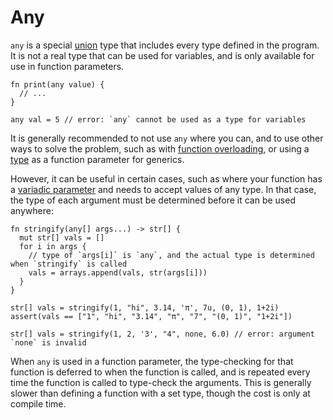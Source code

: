 # Any

`any` is a special [union](./union) type that includes every type defined in the program. It is not a real type that can be used for variables, and is only available for use in function parameters.

```nc
fn print(any value) {
  // ...
}

any val = 5 // error: `any` cannot be used as a type for variables
```

It is generally recommended to not use `any` where you can, and to use other ways to solve the problem, such as with [function overloading](../functions/overloading), or using a [type](./type) as a function parameter for generics.

However, it can be useful in certain cases, such as where your function has a [variadic parameter](../functions/variadic) and needs to accept values of any type. In that case, the type of each argument must be determined before it can be used anywhere:

```nc
fn stringify(any[] args...) -> str[] {
  mut str[] vals = []
  for i in args {
    // type of `args[i]` is `any`, and the actual type is determined when `stringify` is called
    vals = arrays.append(vals, str(args[i]))
  }
}

str[] vals = stringify(1, "hi", 3.14, 'π', 7u, (0, 1), 1+2i)
assert(vals == ["1", "hi", "3.14", "π", "7", "(0, 1)", "1+2i"])

str[] vals = stringify(1, 2, '3', "4", none, 6.0) // error: argument `none` is invalid
```

When `any` is used in a function parameter, the type-checking for that function is deferred to when the function is called, and is repeated every time the function is called to type-check the arguments. This is generally slower than defining a function with a set type, though the cost is only at compile time.
